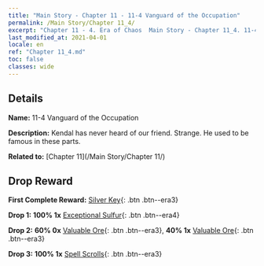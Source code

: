 ```yaml
---
title: "Main Story - Chapter 11 - 11-4 Vanguard of the Occupation"
permalink: /Main Story/Chapter 11_4/
excerpt: "Chapter 11 - 4. Era of Chaos  Main Story - Chapter 11_4. 11-4 Vanguard of the Occupation"
last_modified_at: 2021-04-01
locale: en
ref: "Chapter 11_4.md"
toc: false
classes: wide
---
```


## Details

 **Name:** 11-4 Vanguard of the Occupation

 **Description:** Kendal has never heard of our friend. Strange. He used to be famous in these parts.

 **Related to:** [Chapter 11](/Main Story/Chapter 11/)

## Drop Reward

 **First Complete Reward:** [Silver Key](/Items/con_693/){: .btn .btn--era3}

 **Drop 1:** **100% 1x** [Exceptional Sulfur](/Items/mat_36/){: .btn .btn--era4}

 **Drop 2:** **60% 0x** [Valuable Ore](/Items/mat_26/){: .btn .btn--era3}, **40% 1x** [Valuable Ore](/Items/mat_26/){: .btn .btn--era3}

 **Drop 3:** **100% 1x** [Spell Scrolls](/Items/con_694/){: .btn .btn--era3}

